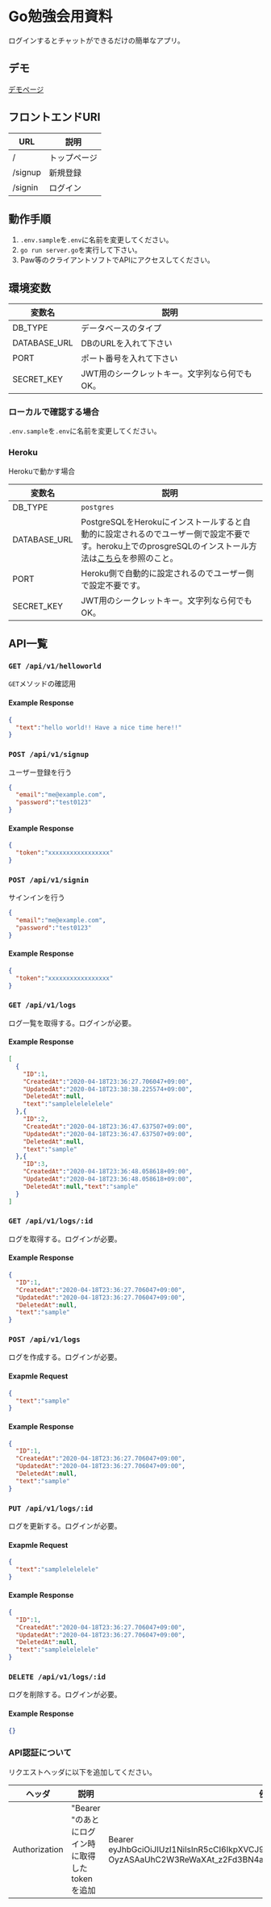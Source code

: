 # Go勉強会用資料

ログインするとチャットができるだけの簡単なアプリ。

## デモ

[デモページ](https://go-echo-example.herokuapp.com/)

## フロントエンドURI

| URL     | 説明         |
| ------- | ------------ |
| /       | トップページ |
| /signup | 新規登録     |
| /signin | ログイン     |

## 動作手順

1. `.env.sample`を`.env`に名前を変更してください。
2. `go run server.go`を実行して下さい。
3. Paw等のクライアントソフトでAPIにアクセスしてください。

## 環境変数

| 変数名       | 説明                                          |
| ------------ | --------------------------------------------- |
| DB_TYPE      | データベースのタイプ                          |
| DATABASE_URL | DBのURLを入れて下さい                         |
| PORT         | ポート番号を入れて下さい                      |
| SECRET_KEY   | JWT用のシークレットキー。文字列なら何でもOK。 |

### ローカルで確認する場合
`.env.sample`を`.env`に名前を変更してください。

### Heroku

Herokuで動かす場合

| 変数名       | 説明                                                                                                                                                                                                         |
| ------------ | ------------------------------------------------------------------------------------------------------------------------------------------------------------------------------------------------------------ |
| DB_TYPE      | `postgres`                                                                                                                                                                                                   |
| DATABASE_URL | PostgreSQLをHerokuにインストールすると自動的に設定されるのでユーザー側で設定不要です。heroku上でのprosgreSQLのインストール方法は[こちら](https://elements.heroku.com/addons/heroku-postgresql)を参照のこと。 |
| PORT         | Heroku側で自動的に設定されるのでユーザー側で設定不要です。                                                                                                                                                   |
| SECRET_KEY   | JWT用のシークレットキー。文字列なら何でもOK。                                                                                                                                                                |

## API一覧


### `GET /api/v1/helloworld`

`GET`メソッドの確認用

#### Example Response

```json
{
  "text":"hello world!! Have a nice time here!!"
}
```

### `POST /api/v1/signup`

ユーザー登録を行う

```json
{
  "email":"me@example.com",
  "password":"test0123"
}
```

#### Example Response

```json
{
  "token":"xxxxxxxxxxxxxxxxx"
}
```

### `POST /api/v1/signin`

サインインを行う

```json
{
  "email":"me@example.com",
  "password":"test0123"
}
```

#### Example Response

```json
{
  "token":"xxxxxxxxxxxxxxxxx"
}
```


### `GET /api/v1/logs`

ログ一覧を取得する。ログインが必要。

#### Example Response

```json
[
  {
    "ID":1,
    "CreatedAt":"2020-04-18T23:36:27.706047+09:00",
    "UpdatedAt":"2020-04-18T23:38:38.225574+09:00",
    "DeletedAt":null,
    "text":"samplelelelelele"
  },{
    "ID":2,
    "CreatedAt":"2020-04-18T23:36:47.637507+09:00",
    "UpdatedAt":"2020-04-18T23:36:47.637507+09:00",
    "DeletedAt":null,
    "text":"sample"
  },{
    "ID":3,
    "CreatedAt":"2020-04-18T23:36:48.058618+09:00",
    "UpdatedAt":"2020-04-18T23:36:48.058618+09:00",
    "DeletedAt":null,"text":"sample"
  }
]
```

### `GET /api/v1/logs/:id`

ログを取得する。ログインが必要。

#### Example Response

```json
{
  "ID":1,
  "CreatedAt":"2020-04-18T23:36:27.706047+09:00",
  "UpdatedAt":"2020-04-18T23:36:27.706047+09:00",
  "DeletedAt":null,
  "text":"sample"
}
```

### `POST /api/v1/logs`

ログを作成する。ログインが必要。

#### Exapmle Request

```json
{
  "text":"sample"
}
```

#### Example Response

```json
{
  "ID":1,
  "CreatedAt":"2020-04-18T23:36:27.706047+09:00",
  "UpdatedAt":"2020-04-18T23:36:27.706047+09:00",
  "DeletedAt":null,
  "text":"sample"
}
```

### `PUT /api/v1/logs/:id`

ログを更新する。ログインが必要。

#### Exapmle Request

```json
{
  "text":"samplelelelele"
}
```

#### Example Response

```json
{
  "ID":1,
  "CreatedAt":"2020-04-18T23:36:27.706047+09:00",
  "UpdatedAt":"2020-04-18T23:36:27.706047+09:00",
  "DeletedAt":null,
  "text":"samplelelelele"
}
```

### `DELETE /api/v1/logs/:id`

ログを削除する。ログインが必要。

#### Example Response

```json
{}
```

### API認証について

リクエストヘッダに以下を追加してください。

| ヘッダ        | 説明                                             | 例                                                                                                               |
| ------------- | ------------------------------------------------ | ---------------------------------------------------------------------------------------------------------------- |
| Authorization | "Bearer "のあとにログイン時に取得したtokenを追加 | Bearer eyJhbGciOiJIUzI1NiIsInR5cCI6IkpXVCJ9.eyJleHAiOjE0NjE5NTcxMzZ9.RB3arc4-OyzASAaUhC2W3ReWaXAt_z2Fd3BN4aWTgEY |
